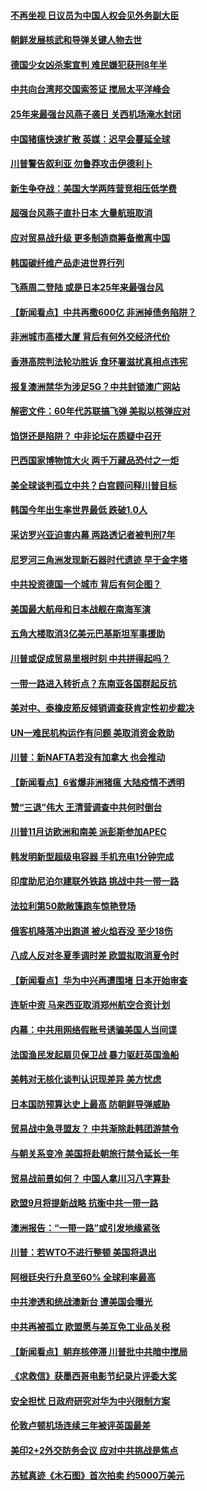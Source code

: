 #### [不再坐视 日议员为中国人权会见外务副大臣](../pages/nsc418/n10689698.md) 

#### [朝鲜发展核武和导弹关键人物去世](../pages/nsc418/n10689571.md) 

#### [德国少女凶杀案宣判 难民嫌犯获刑8年半](../pages/nsc418/n10689464.md) 

#### [中共向台湾邦交国索签证 搅局太平洋峰会](../pages/nsc418/n10689483.md) 

#### [25年来最强台风燕子袭日 关西机场淹水封闭](../pages/nsc418/n10689396.md) 

#### [中国猪瘟快速扩散 英媒：迟早会蔓延全球](../pages/nsc418/n10688908.md) 

#### [川普警告叙利亚 勿鲁莽攻击伊德利卜](../pages/nsc418/n10688872.md) 

#### [新生争夺战：美国大学两阵营竞相压低学费](../pages/nsc418/n10688706.md) 

#### [超强台风燕子直扑日本 大量航班取消](../pages/nsc418/n10686357.md) 

#### [应对贸易战升级 更多制造商筹备撤离中国](../pages/nsc418/n10688073.md) 

#### [韩国碳纤维产品走进世界行列](../pages/nsc418/n10687007.md) 

#### [飞燕周二登陆 或是日本25年来最强台风](../pages/nsc418/n10687710.md) 

#### [【新闻看点】中共再撒600亿 非洲掉债务陷阱？](../pages/nsc418/n10687599.md) 

#### [非洲城市高楼大厦 背后有何外交经济代价](../pages/nsc418/n10687561.md) 

#### [香港高院判法轮功胜诉 食环署滋扰真相点违宪](../pages/nsc418/n10687486.md) 

#### [报复澳洲禁华为涉足5G？中共封锁澳广网站](../pages/nsc418/n10686375.md) 

#### [解密文件：60年代苏联搞飞弹 美拟以核弹应对](../pages/nsc418/n10686843.md) 

#### [馅饼还是陷阱？ 中非论坛在质疑中召开](../pages/nsc418/n10686765.md) 

#### [巴西国家博物馆大火 两千万藏品恐付之一炬](../pages/nsc418/n10686631.md) 

#### [美全球谈判孤立中共？白宫顾问释川普目标](../pages/nsc418/n10686558.md) 

#### [韩国今年出生率世界最低 跌破1.0人](../pages/nsc418/n10685532.md) 

#### [采访罗兴亚迫害内幕 两路透记者被判刑7年](../pages/nsc418/n10686180.md) 

#### [尼罗河三角洲发现新石器时代遗迹 早于金字塔](../pages/nsc418/n10685928.md) 

#### [中共投资德国一个城市 背后有何企图？](../pages/nsc418/n10685003.md) 

#### [美国最大航母和日本战舰在南海军演](../pages/nsc418/n10685158.md) 

#### [五角大楼取消3亿美元巴基斯坦军事援助](../pages/nsc418/n10685080.md) 

#### [川普或促成贸易里根时刻 中共拼得起吗？](../pages/nsc418/n10684311.md) 

#### [一带一路进入转折点？东南亚各国群起反抗](../pages/nsc418/n10684758.md) 

#### [美对中、泰橡皮筋反倾销调查获肯定性初步裁决](../pages/nsc418/n10684415.md) 

#### [UN一难民机构运作有问题 美取消资金救助](../pages/nsc418/n10684212.md) 

#### [川普：新NAFTA若没有加拿大 也会推动](../pages/nsc418/n10683996.md) 

#### [【新闻看点】6省爆非洲猪瘟 大陆疫情不透明](../pages/nsc418/n10683869.md) 

#### [赞“三退”伟大 王清营调查中共何时倒台](../pages/nsc418/n10683721.md) 

#### [川普11月访欧洲和南美 派彭斯参加APEC](../pages/nsc418/n10683571.md) 

#### [韩发明新型超级电容器 手机充电1分钟完成](../pages/nsc418/n10683504.md) 

#### [印度助尼泊尔建联外铁路 挑战中共一带一路](../pages/nsc418/n10683339.md) 

#### [法拉利第50款敞篷跑车惊艳登场](../pages/nsc418/n10683198.md) 

#### [俄客机降落冲出跑道 被火焰吞没 至少18伤](../pages/nsc418/n10683157.md) 

#### [八成人反对冬夏季调时差 欧盟拟取消夏令时](../pages/nsc418/n10682459.md) 

#### [【新闻看点】华为中兴再遭围堵 日本开始审查](../pages/nsc418/n10682086.md) 

#### [连斩中资 马来西亚取消郑州航空合资计划](../pages/nsc418/n10681985.md) 

#### [内幕：中共用网络假账号诱骗美国人当间谍](../pages/nsc418/n10681737.md) 

#### [法国渔民发起扇贝保卫战 暴力驱赶英国渔船](../pages/nsc418/n10681733.md) 

#### [美韩对无核化谈判认识现差异 美方忧虑](../pages/nsc418/n10681224.md) 

#### [日本国防预算达史上最高 防朝鲜导弹威胁](../pages/nsc418/n10681165.md) 

#### [贸易战中急寻盟友？ 中共渐除赴韩团游禁令](../pages/nsc418/n10681195.md) 

#### [与朝关系变冷 美国将赴朝旅行禁令延长一年](../pages/nsc418/n10681148.md) 

#### [贸易战前景如何？ 中国人拿川习八字算卦](../pages/nsc418/n10681076.md) 

#### [欧盟9月将提新战略 抗衡中共一带一路](../pages/nsc418/n10680513.md) 

#### [澳洲报告：“一带一路”或引发地缘紧张](../pages/nsc418/n10679674.md) 

#### [川普：若WTO不进行整顿 美国将退出](../pages/nsc418/n10679784.md) 

#### [阿根廷央行升息至60% 全球利率最高](../pages/nsc418/n10679704.md) 

#### [中共渗透和统战澳新台 遭美国会曝光](../pages/nsc418/n10676240.md) 

#### [中共再被孤立 欧盟愿与美互免工业品关税](../pages/nsc418/n10679372.md) 

#### [【新闻看点】朝弃核停滞 川普批中共暗中搅局](../pages/nsc418/n10679094.md) 

#### [《求救信》获墨西哥电影节纪录片评委大奖](../pages/nsc418/n10679081.md) 

#### [安全担忧 日政府研究对华为中兴限制方案](../pages/nsc418/n10678893.md) 

#### [伦敦卢顿机场连续三年被评英国最差](../pages/nsc418/n10679029.md) 

#### [美印2+2外交防务会议 应对中共挑战是焦点](../pages/nsc418/n10678859.md) 

#### [苏轼真迹《木石图》首次拍卖 约5000万美元](../pages/nsc418/n10678593.md) 

